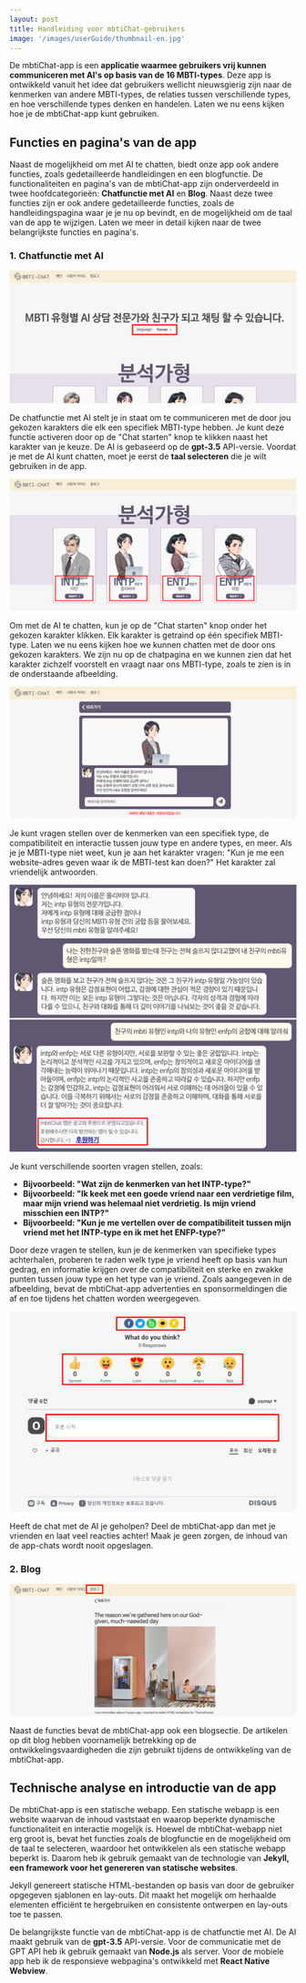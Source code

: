 ```yaml
---
layout: post
title: Handleiding voor mbtiChat-gebruikers
image: '/images/userGuide/thumbnail-en.jpg'
---
```


De mbtiChat-app is een **applicatie waarmee gebruikers vrij kunnen communiceren met AI's op basis van de 16 MBTI-types**. Deze app is ontwikkeld vanuit het idee dat gebruikers wellicht nieuwsgierig zijn naar de kenmerken van andere MBTI-types, de relaties tussen verschillende types, en hoe verschillende types denken en handelen. Laten we nu eens kijken hoe je de mbtiChat-app kunt gebruiken.

## Functies en pagina's van de app
Naast de mogelijkheid om met AI te chatten, biedt onze app ook andere functies, zoals gedetailleerde handleidingen en een blogfunctie. De functionaliteiten en pagina's van de mbtiChat-app zijn onderverdeeld in twee hoofdcategorieën: **Chatfunctie met AI** en **Blog**. Naast deze twee functies zijn er ook andere gedetailleerde functies, zoals de handleidingspagina waar je je nu op bevindt, en de mogelijkheid om de taal van de app te wijzigen. Laten we meer in detail kijken naar de twee belangrijkste functies en pagina's.

### 1. Chatfunctie met AI
![Taalkeuze voor communicatie met de MBTI AI](/images/userGuide/1.png)

De chatfunctie met AI stelt je in staat om te communiceren met de door jou gekozen karakters die elk een specifiek MBTI-type hebben. Je kunt deze functie activeren door op de "Chat starten" knop te klikken naast het karakter van je keuze. De AI is gebaseerd op de **gpt-3.5** API-versie. Voordat je met de AI kunt chatten, moet je eerst de **taal selecteren** die je wilt gebruiken in de app.

![Karakterselectie en "Chat starten" knop](/images/userGuide/2.png)

Om met de AI te chatten, kun je op de "Chat starten" knop onder het gekozen karakter klikken. Elk karakter is getraind op één specifiek MBTI-type. Laten we nu eens kijken hoe we kunnen chatten met de door ons gekozen karakters. We zijn nu op de chatpagina en we kunnen zien dat het karakter zichzelf voorstelt en vraagt naar ons MBTI-type, zoals te zien is in de onderstaande afbeelding.

![Pagina waar je met de MBTI AI kunt chatten](/images/userGuide/3.png)

Je kunt vragen stellen over de kenmerken van een specifiek type, de compatibiliteit en interactie tussen jouw type en andere types, en meer. Als je je MBTI-type niet weet, kun je aan het karakter vragen: "Kun je me een website-adres geven waar ik de MBTI-test kan doen?" Het karakter zal vriendelijk antwoorden.

![Voorbeeldvragen aan de MBTI AI](/images/userGuide/4.png)
![Voorbeeldvragen aan de MBTI AI](/images/userGuide/5.png)

Je kunt verschillende soorten vragen stellen, zoals: 

- **Bijvoorbeeld: "Wat zijn de kenmerken van het INTP-type?"**
- **Bijvoorbeeld: "Ik keek met een goede vriend naar een verdrietige film, maar mijn vriend was helemaal niet verdrietig. Is mijn vriend misschien een INTP?"**
- **Bijvoorbeeld: "Kun je me vertellen over de compatibiliteit tussen mijn vriend met het INTP-type en ik met het ENFP-type?"**

Door deze vragen te stellen, kun je de kenmerken van specifieke types achterhalen, proberen te raden welk type je vriend heeft op basis van hun gedrag, en informatie krijgen over de compatibiliteit en sterke en zwakke punten tussen jouw type en het type van je vriend. Zoals aangegeven in de afbeelding, bevat de mbtiChat-app advertenties en sponsormeldingen die af en toe tijdens het chatten worden weergegeven.

![Delen, emoties uitdrukken en opmerkingen plaatsen na het gebruik van de MBTI AI](/images/userGuide/6.png)

Heeft de chat met de AI je geholpen? Deel de mbtiChat-app dan met je vrienden en laat veel reacties achter! Maak je geen zorgen, de inhoud van de app-chats wordt nooit opgeslagen.

### 2. Blog
![Pagina voor de blog van de mbtiChat-app](/images/userGuide/7.png)

Naast de functies bevat de mbtiChat-app ook een blogsectie. De artikelen op dit blog hebben voornamelijk betrekking op de ontwikkelingsvaardigheden die zijn gebruikt tijdens de ontwikkeling van de mbtiChat-app.

## Technische analyse en introductie van de app
De mbtiChat-app is een statische webapp. Een statische webapp is een website waarvan de inhoud vaststaat en waarop beperkte dynamische functionaliteit en interactie mogelijk is. Hoewel de mbtiChat-webapp niet erg groot is, bevat het functies zoals de blogfunctie en de mogelijkheid om de taal te selecteren, waardoor het ontwikkelen als een statische webapp beperkt is. Daarom heb ik gebruik gemaakt van de technologie van **Jekyll, een framework voor het genereren van statische websites**.

Jekyll genereert statische HTML-bestanden op basis van door de gebruiker opgegeven sjablonen en lay-outs. Dit maakt het mogelijk om herhaalde elementen efficiënt te hergebruiken en consistente ontwerpen en lay-outs toe te passen.

De belangrijkste functie van de mbtiChat-app is de chatfunctie met AI. De AI maakt gebruik van de **gpt-3.5** API-versie. Voor de communicatie met de GPT API heb ik gebruik gemaakt van **Node.js** als server. Voor de mobiele app heb ik de responsieve webpagina's ontwikkeld met **React Native Webview**.

